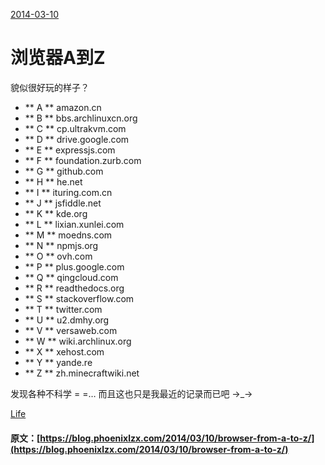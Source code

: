 [ 2014-03-10 ](/2014/03/10/browser-from-a-to-z/)

#  浏览器A到Z 

貌似很好玩的样子？ 

  * ** A ** amazon.cn 
  * ** B ** bbs.archlinuxcn.org 
  * ** C ** cp.ultrakvm.com 
  * ** D ** drive.google.com 
  * ** E ** expressjs.com 
  * ** F ** foundation.zurb.com 
  * ** G ** github.com 
  * ** H ** he.net 
  * ** I ** ituring.com.cn 
  * ** J ** jsfiddle.net 
  * ** K ** kde.org 
  * ** L ** lixian.xunlei.com 
  * ** M ** moedns.com 
  * ** N ** npmjs.org 
  * ** O ** ovh.com 
  * ** P ** plus.google.com 
  * ** Q ** qingcloud.com 
  * ** R ** readthedocs.org 
  * ** S ** stackoverflow.com 
  * ** T ** twitter.com 
  * ** U ** u2.dmhy.org 
  * ** V ** versaweb.com 
  * ** W ** wiki.archlinux.org 
  * ** X ** xehost.com 
  * ** Y ** yande.re 
  * ** Z ** zh.minecraftwiki.net 

发现各种不科学 = =… 而且这也只是我最近的记录而已吧 →_→ 

[ Life ](/categories/Life/)
#### 原文：[https://blog.phoenixlzx.com/2014/03/10/browser-from-a-to-z/](https://blog.phoenixlzx.com/2014/03/10/browser-from-a-to-z/)